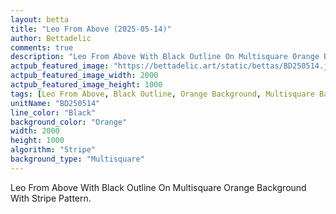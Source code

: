 ```yaml
---
layout: betta
title: "Leo From Above (2025-05-14)"
author: Bettadelic
comments: true
description: "Leo From Above With Black Outline On Multisquare Orange Background With Stripe Pattern."
actpub_featured_image: "https://bettadelic.art/static/bettas/BD250514.jpg"
actpub_featured_image_width: 2000
actpub_featured_image_height: 1000
tags: [Leo From Above, Black Outline, Orange Background, Multisquare Background Pattern, Stripe Pattern, May 2025]
unitName: "BD250514"
line_color: "Black"
background_color: "Orange"
width: 2000
height: 1000
algorithm: "Stripe"
background_type: "Multisquare"
---
```


Leo From Above With Black Outline On Multisquare Orange Background With Stripe Pattern.
